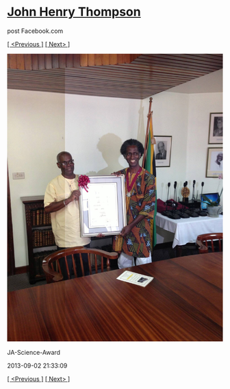 # [John Henry Thompson](../README.md)
post Facebook.com

[[ <Previous ]](2013-09-02-42.md) [[ Next> ]](2013-09-02-44.md)

[![](../media/2013-09-02/JA-Science-Award-32.jpg)](../README.md)

JA-Science-Award

2013-09-02 21:33:09

[[ <Previous ]](2013-09-02-42.md) [[ Next> ]](2013-09-02-44.md)